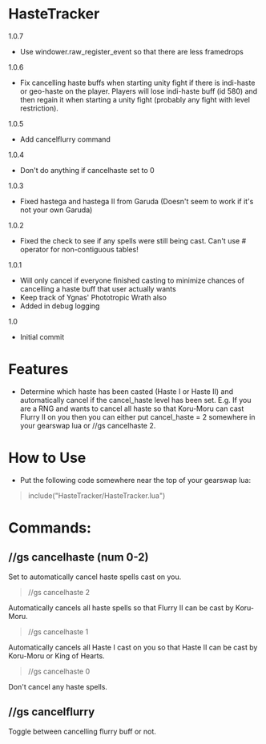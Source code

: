 # HasteTracker
1.0.7
- Use windower.raw_register_event so that there are less framedrops

1.0.6
- Fix cancelling haste buffs when starting unity fight if there is indi-haste or geo-haste on the player. Players will lose indi-haste buff (id 580) and then regain it when starting a unity fight (probably any fight with level restriction).

1.0.5
- Add cancelflurry command

1.0.4
- Don't do anything if cancelhaste set to 0

1.0.3
- Fixed hastega and hastega II from Garuda (Doesn't seem to work if it's not your own Garuda)

1.0.2
- Fixed the check to see if any spells were still being cast. Can't use # operator for non-contiguous tables! 

1.0.1
- Will only cancel if everyone finished casting to minimize chances of cancelling a haste buff that user actually wants
- Keep track of Ygnas' Phototropic Wrath also
- Added in debug logging

1.0
- Initial commit

# Features

- Determine which haste has been casted (Haste I or Haste II) and automatically cancel if the cancel_haste level has been set. E.g. If you are a RNG and wants to cancel all haste so that Koru-Moru can cast Flurry II on you then you can either put cancel_haste = 2 somewhere in your gearswap lua or //gs cancelhaste 2. 

# How to Use

- Put the following code somewhere near the top of your gearswap lua:
> include("HasteTracker/HasteTracker.lua")

# Commands:

## //gs cancelhaste (num 0-2)

Set to automatically cancel haste spells cast on you.

> //gs cancelhaste 2

Automatically cancels all haste spells so that Flurry II can be cast by Koru-Moru.

> //gs cancelhaste 1

Automatically cancels all Haste I cast on you so that Haste II can be cast by Koru-Moru or King of Hearts.

> //gs cancelhaste 0

Don't cancel any haste spells.

## //gs cancelflurry

Toggle between cancelling flurry buff or not.


